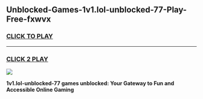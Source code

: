 
## Unblocked-Games-1v1.lol-unblocked-77-Play-Free-fxwvx
<h3>
<a href="https://premium76.site?title=1v1.lol-unblocked-77&ref=18A1">CLICK TO PLAY</a></h3>
<hr>

<h3>
<a href="https://premium76.site?title=1v1.lol-unblocked-77&ref=18A1">CLICK 2 PLAY</a>
  
</h3>

<a href="https://premium76.site?title=1v1.lol-unblocked-77&ref=18A1"><img src="https://clearcache.store/games.png"></a>


**1v1.lol-unblocked-77 games unblocked: Your Gateway to Fun and Accessible Online Gaming**
